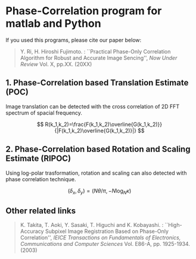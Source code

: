 # Phase-Correlation program for matlab and Python
If you used this programs, please cite our paper below:

>  Y. Ri, H. Hiroshi Fujimoto. : \`\`Practical Phase-Only Correlation Algorithm for Robust and Accurate Image Sencing'', <i> Now Under Review </i> Vol. X, pp.XX. (20XX) 


## 1. Phase-Correlation based Translation Estimate (POC)
Image translation can be detected with the cross correlation of 2D FFT spectrum of spacial frequency.

$$
 R(k_1,k_2)=\frac{F(k_1,k_2)\overline{G(k_1,k_2)}}{|F(k_1,k_2)\overline{G(k_1,k_2)}|}
$$

## 2. Phase-Correlation based Rotation and Scaling Estimate (RIPOC)
Using log-polar trasformation, rotation and scaling can also detected with phase correlation technique.

$$
	(\delta_x,\delta_y)=(N\theta/\pi,-N\log_N \kappa)
$$

## Other related links

>  K. Takita, T. Aoki, Y. Sasaki, T. Higuchi and K. Kobayashi. : \`\`High-Accuracy Subpixel Image Registration Based on Phase-Only Correlation'', <i> IEICE Transactions on Fundamentals of Electronics, Communications and Computer Sciences </i> Vol. E86-A, pp. 1925-1934. (2003) 
